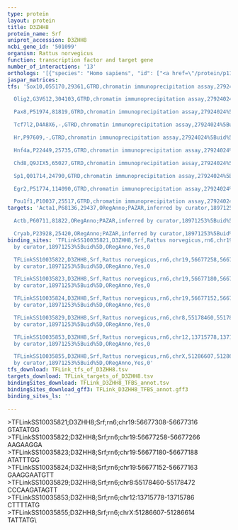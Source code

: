 ```yaml
---
type: protein
layout: protein
title: D3ZHH8
protein_name: Srf
uniprot_accession: D3ZHH8
ncbi_gene_id: '501099'
organism: Rattus norvegicus
function: transcription factor and target gene
number_of_interactions: '13'
orthologs: '[{"species": "Homo sapiens", "id": ["<a href=\"/protein/p11831\">P11831</a>"]}, {"species": "Mus musculus", "id": ["<a href=\"/protein/q9jm73\">Q9JM73</a>"]}]'
jaspar_matrices: 
tfs: 'Sox10,O55170,29361,GTRD,chromatin immunoprecipitation assay,27924024%5Buid%5D,No

  Olig2,G3V612,304103,GTRD,chromatin immunoprecipitation assay,27924024%5Buid%5D,No

  Pax8,P51974,81819,GTRD,chromatin immunoprecipitation assay,27924024%5Buid%5D,No

  Tcf7l2,D4A8X6,-,GTRD,chromatin immunoprecipitation assay,27924024%5Buid%5D,No

  Hr,P97609,-,GTRD,chromatin immunoprecipitation assay,27924024%5Buid%5D,No

  Hnf4a,P22449,25735,GTRD,chromatin immunoprecipitation assay,27924024%5Buid%5D,No

  Chd8,Q9JIX5,65027,GTRD,chromatin immunoprecipitation assay,27924024%5Buid%5D,No

  Sp1,Q01714,24790,GTRD,chromatin immunoprecipitation assay,27924024%5Buid%5D,No

  Egr2,P51774,114090,GTRD,chromatin immunoprecipitation assay,27924024%5Buid%5D,No

  Pou1f1,P10037,25517,GTRD,chromatin immunoprecipitation assay,27924024%5Buid%5D,No'
targets: 'Acta1,P68136,29437,ORegAnno;PAZAR,inferred by curator,18971253%5Buid%5D+OR+26578589%5Buid%5D,No

  Actb,P60711,81822,ORegAnno;PAZAR,inferred by curator,18971253%5Buid%5D+OR+26578589%5Buid%5D,No

  Cryab,P23928,25420,ORegAnno;PAZAR,inferred by curator,18971253%5Buid%5D+OR+26578589%5Buid%5D,No'
binding_sites: 'TFLinkSS10035821,D3ZHH8,Srf,Rattus norvegicus,rn6,chr19,56677308,56677316,-,rn6&position=chr19:56677308-56677316,inferred
  by curator,18971253%5Buid%5D,ORegAnno,Yes,0

  TFLinkSS10035822,D3ZHH8,Srf,Rattus norvegicus,rn6,chr19,56677258,56677266,-,rn6&position=chr19:56677258-56677266,inferred
  by curator,18971253%5Buid%5D,ORegAnno,Yes,0

  TFLinkSS10035823,D3ZHH8,Srf,Rattus norvegicus,rn6,chr19,56677180,56677188,-,rn6&position=chr19:56677180-56677188,inferred
  by curator,18971253%5Buid%5D,ORegAnno,Yes,0

  TFLinkSS10035824,D3ZHH8,Srf,Rattus norvegicus,rn6,chr19,56677152,56677163,-,rn6&position=chr19:56677152-56677163,inferred
  by curator,18971253%5Buid%5D,ORegAnno,Yes,0

  TFLinkSS10035829,D3ZHH8,Srf,Rattus norvegicus,rn6,chr8,55178460,55178472,+,rn6&position=chr8:55178460-55178472,inferred
  by curator,18971253%5Buid%5D,ORegAnno,Yes,0

  TFLinkSS10035853,D3ZHH8,Srf,Rattus norvegicus,rn6,chr12,13715778,13715786,+,rn6&position=chr12:13715778-13715786,inferred
  by curator,18971253%5Buid%5D,ORegAnno,Yes,0

  TFLinkSS10035855,D3ZHH8,Srf,Rattus norvegicus,rn6,chrX,51286607,51286614,+,rn6&position=chrX:51286607-51286614,inferred
  by curator,18971253%5Buid%5D,ORegAnno,Yes,0'
tfs_download: TFLink_tfs_of_D3ZHH8.tsv
targets_download: TFLink_targets_of_D3ZHH8.tsv
bindingSites_download: TFLink_D3ZHH8_TFBS_annot.tsv
bindingSites_download_gff3: TFLink_D3ZHH8_TFBS_annot.gff3
binding_sites_ls: ''

---
```

\>TFLinkSS10035821;D3ZHH8;Srf;rn6;chr19:56677308-56677316\GTATATGG\\>TFLinkSS10035822;D3ZHH8;Srf;rn6;chr19:56677258-56677266\AAGAAGGA\\>TFLinkSS10035823;D3ZHH8;Srf;rn6;chr19:56677180-56677188\ATATTTGG\\>TFLinkSS10035824;D3ZHH8;Srf;rn6;chr19:56677152-56677163\GAAGGAATGTT\\>TFLinkSS10035829;D3ZHH8;Srf;rn6;chr8:55178460-55178472\CCCAAGATAGTT\\>TFLinkSS10035853;D3ZHH8;Srf;rn6;chr12:13715778-13715786\CTTTTATG\\>TFLinkSS10035855;D3ZHH8;Srf;rn6;chrX:51286607-51286614\TATTATG\